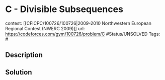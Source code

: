 # C - Divisible Subsequences

contest: [[CFICPC/100726/100726|2009-2010 Northwestern European Regional Contest (NWERC 2009)]]
url: https://codeforces.com/gym/100726/problem/C
#Status/UNSOLVED
Tags: #

## Description

## Solution

